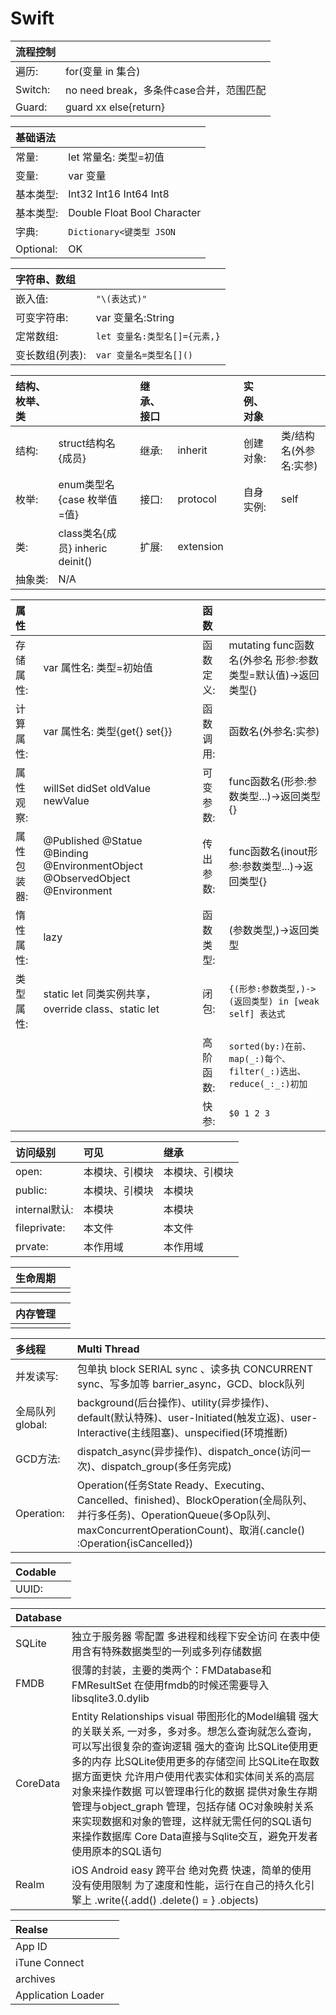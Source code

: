 # Swift

|**流程控制**|  |
| :- | :- |
| 遍历: | for(变量 in 集合) |
| Switch: | no need break，多条件case合并，范围匹配 |
| Guard: | guard xx else{return} |

|**基础语法**|  |
| :- | :- |
| 常量: | let 常量名: 类型=初值 |
| 变量: | var 变量 |
| 基本类型: | Int32 Int16 Int64 Int8 |
| 基本类型: | Double Float Bool Character |
| 字典: | ```Dictionary<键类型 JSON``` |
| Optional: | OK |

|**字符串、数组**|  |
| :- | :- |
| 嵌入值: | ```"\(表达式)"``` |
| 可变字符串: | var 变量名:String |
| 定常数组: | ```let 变量名:类型名[]={元素,}``` |
| 变长数组(列表): | ```var 变量名=类型名[]()``` |

|**结构、枚举、类**|  |  |**继承、接口**|  |  |**实例、对象**|  |
| :- | :- | :- | :- | :- | :- | :- | :- |
| 结构: | struct结构名{成员} |  | 继承: | inherit |  | 创建对象: | 类/结构名(外参名:实参) |
| 枚举: | enum类型名{case 枚举值=值} |  | 接口: | protocol |  | 自身实例: | self |
| 类: | class类名{成员} inheric deinit() |  | 扩展: | extension |  |  |  |
| 抽象类: | N/A |  |  |  |

|**属性**|  |  |**函数**|  |
| :- | :- | :- | :- | :- |
| 存储属性: | var 属性名: 类型=初始值 |  | 函数定义: | mutating func函数名(外参名 形参:参数类型=默认值)->返回类型{} |
| 计算属性: | var 属性名: 类型{get{} set{}} |  | 函数调用: | 函数名(外参名:实参) |
| 属性观察: | willSet didSet oldValue newValue |  | 可变参数: | func函数名(形参:参数类型...)->返回类型{} |
| 属性包装器: | @Published @Statue @Binding @EnvironmentObject @ObservedObject @Environment |  | 传出参数: | func函数名(inout形参:参数类型...)->返回类型{} |
| 惰性属性: | lazy |  | 函数类型: | (参数类型,)->返回类型 |
| 类型属性: | static let 同类实例共享，override class、static let |  | 闭包: | ```{(形参:参数类型,)->(返回类型) in [weak self] 表达式``` |
|  |  |  | 高阶函数: | ```sorted(by:)在前、map(_:)每个、filter(_:)选出、reduce(_:_:)初加``` |
|  |  |  | 快参: | ```$0 1 2 3``` |

|**访问级别**| 可见 | 继承 |
| :- | :- | :- |
| open: | 本模块、引模块 | 本模块、引模块 |
| public: | 本模块、引模块 | 本模块 |
| internal默认: | 本模块 | 本模块 |
| fileprivate: | 本文件 | 本文件  |
| prvate: | 本作用域  | 本作用域 |

|**生命周期**|  |
| :- | :- |
|  |  |

|**内存管理**|  |
| :- | :- |
|  |  |

|**多线程**| Multi Thread |
| :- | :- |
| 并发读写: | 包单执 block SERIAL sync 、读多执 CONCURRENT sync、写多加等 barrier_async，GCD、block队列 |
| 全局队列 global: | background(后台操作)、utility(异步操作)、default(默认特殊)、user-Initiated(触发立返)、user-Interactive(主线阻塞)、unspecified(环境推断) |
| GCD方法: | dispatch_async(异步操作)、dispatch_once(访问一次)、dispatch_group(多任务完成) |
| Operation: | Operation(任务State Ready、Executing、Cancelled、finished)、BlockOperation(全局队列、并行多任务)、OperationQueue(多Op队列、maxConcurrentOperationCount)、取消(.cancle() :Operation{isCancelled})|

|**Codable**|  |
| :- | :- |
| UUID: |  | 

|**Database**|  |
| :- | :- |
| SQLite | 独立于服务器 零配置 多进程和线程下安全访问 在表中使用含有特殊数据类型的一列或多列存储数据 |
| FMDB | 很薄的封装，主要的类两个：FMDatabase和FMResultSet 在使用fmdb的时候还需要导入libsqlite3.0.dylib |
| CoreData | Entity Relationships visual 带图形化的Model编辑 强大的关联关系, 一对多，多对多。想怎么查询就怎么查询，可以写出很复杂的查询逻辑 强大的查询 比SQLite使用更多的内存 比SQLite使用更多的存储空间 比SQLite在取数据方面更快 允许用户使用代表实体和实体间关系的高层对象来操作数据 可以管理串行化的数据 提供对象生存期管理与object_graph 管理，包括存储 OC对象映射关系来实现数据和对象的管理，这样就无需任何的SQL语句来操作数据库 Core Data直接与Sqlite交互，避免开发者使用原本的SQL语句 |
| Realm | iOS Android easy 跨平台 绝对免费 快速，简单的使用 没有使用限制 为了速度和性能，运行在自己的持久化引擎上  .write({.add() .delete() = } .objects) |

|**Realse**|  |
| :- | :- |
| App ID |  |
| iTune Connect |  |
| archives |  |
| Application Loader |  |

